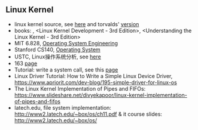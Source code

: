 ## Linux Kernel
- linux kernel source, see [here](https://git.kernel.org/) and torvalds' [version](https://git.kernel.org/pub/scm/linux/kernel/git/torvalds/linux.git/)
- books: <See MIPS Run>, <Linux Kernel Development - 3rd Edition>, <Understanding the Linux Kernel - 3rd Edition>
- MIT 6.828, [Operating System Engineering](https://pdos.csail.mit.edu/6.828/2014/schedule.html)
- Stanford CS140, [Operating System](http://web.stanford.edu/~ouster/cgi-bin/cs140-winter16/index.php)
- USTC, Linux操作系统分析, see [here](http://staff.ustc.edu.cn/~xlanchen/ULK2014Fall/ULK2014Fall.html)
- 163 [page](http://mooc.study.163.com/course/USTC-1000029000#/info)
- Tutorial: write a system call, see this [page](https://brennan.io/2016/11/14/kernel-dev-ep3/)
- Linux Driver Tutorial: How to Write a Simple Linux Device Driver, <https://www.apriorit.com/dev-blog/195-simple-driver-for-linux-os>
- The Linux Kernel Implementation of Pipes and FIFOs: <https://www.slideshare.net/divyekapoor/linux-kernel-implementation-of-pipes-and-fifos>
- latech.edu, file system implementation: <http://www2.latech.edu/~box/os/ch11.pdf> & it course slides: <http://www2.latech.edu/~box/os/>

